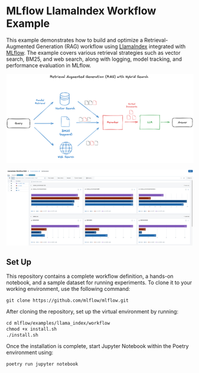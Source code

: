 # MLflow LlamaIndex Workflow Example

This example demonstrates how to build and optimize a Retrieval-Augmented Generation (RAG) workflow using [LlamaIndex](https://www.llamaindex.ai/) integrated with [MLflow](https://mlflow.org/docs/latest/llms/llama-index/index.html). The example covers various retrieval strategies such as vector search, BM25, and web search, along with logging, model tracking, and performance evaluation in MLflow.

![Hybrid RAG Concept](static/images/llama_index_workflow_hybrid_rag_concept.png)

![Evaluation Result](static/images/llama_index_workflow_result_chart.png)


## Set Up

This repository contains a complete workflow definition, a hands-on notebook, and a sample dataset for running experiments. To clone it to your working environment, use the following command:

```shell
git clone https://github.com/mlflow/mlflow.git
```

After cloning the repository, set up the virtual environment by running:

```
cd mlflow/examples/llama_index/workflow
chmod +x install.sh
./install.sh
```

Once the installation is complete, start Jupyter Notebook within the Poetry environment using:

```
poetry run jupyter notebook
```
